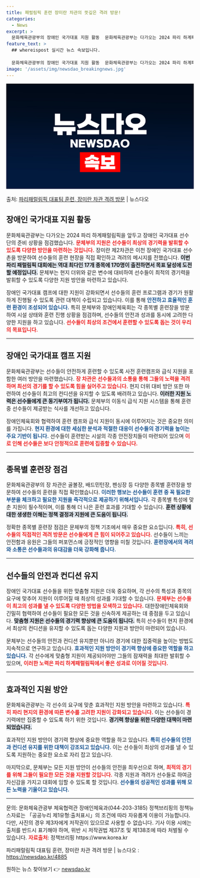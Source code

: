 ```yaml
---
title: 패럴림픽 훈련 장미란 차관의 뜻깊은 격려 방문!
categories:
  - News
excerpt: >
  문화체육관광부의 장애인 국가대표 지원 활동  문화체육관광부는 다가오는 2024 파리 하계패럴림픽을 앞두고 장…
feature_text: >
  ## whereispost 실시간 뉴스 속보입니다.

  문화체육관광부의 장애인 국가대표 지원 활동  문화체육관광부는 다가오는 2024 파리 하계패럴림픽을 앞두고 장…
image: '/assets/img/newsdao_breakingnews.jpg'
---
```


![뉴스다오 속보](/assets/img/newsdao_breakingnews.jpg)

<p>출처: <a href="https://newsdao.kr/4885" rel="dofollow">파리패럴림픽 대표팀 훈련, 장미란 차관 격려 방문</a> | 뉴스다오</p>

<h2 data-ke-size="size26">장애인 국가대표 지원 활동</h2>

<p data-ke-size="size16">문화체육관광부는 다가오는 2024 파리 하계패럴림픽을 앞두고 장애인 국가대표 선수단의 준비 상황을 점검했습니다. <b><span style="color: #ee2323;">문체부의 지원은 선수들이 최상의 경기력을 발휘할 수 있도록 다양한 방안을 마련하는 것입니다.</span></b> 장미란 제2차관은 이천 장애인 국가대표 선수촌을 방문하여 선수들의 훈련 현장을 직접 확인하고 격려의 메시지를 전했습니다. <b><span style="background-color: #21538527;">이번 파리 패럴림픽 대회에는 역대 최다인 17개 종목에 170명이 출전하면서 목표 달성에 도전할 예정입니다.</span></b> 문체부는 현지 더위와 같은 변수에 대비하여 선수들이 최적의 경기력을 발휘할 수 있도록 다양한 지원 방안을 마련하고 있습니다.</p>

<p data-ke-size="size16">장애인 국가대표 캠프에 대한 지원이 강화되면서 선수들의 훈련 프로그램과 경기가 원활하게 진행될 수 있도록 관련 대책이 수립되고 있습니다. 이를 통해 <b><span style="color: #1a5490;">안전하고 효율적인 훈련 환경이 조성되어 있습니다.</span></b> 특히 문체부와 장애인체육회는 각 종목별 훈련장을 방문하여 시설 상태와 훈련 진행 상황을 점검하며, 선수들의 안전과 성과를 동시에 고려한 다양한 지원을 하고 있습니다. <b><span style="color: #ee2323;">선수들이 최상의 조건에서 훈련할 수 있도록 돕는 것이 우리의 목표입니다.</span></b></p>

<hr>

<h2 data-ke-size="size26">장애인 국가대표 캠프 지원</h2>

<p data-ke-size="size16">문화체육관광부는 선수들이 안전하게 훈련할 수 있도록 사전 훈련캠프와 급식 지원을 포함한 여러 방안을 마련했습니다. <b><span style="color: #ee2323;">장 차관은 선수들과의 소통을 통해 그들의 노력을 격려하며 최선의 경기를 할 수 있도록 힘을 실어주고 있습니다.</span></b> 현지 더위 대비 방안 또한 마련하여 선수들이 최고의 컨디션을 유지할 수 있도록 배려하고 있습니다. <b><span style="background-color: #21538527;">이러한 지원 노력은 선수들에게 큰 동기부여가 됩니다.</span></b> 문체부의 이동식 급식 지원 시스템을 통해 훈련 중 선수들이 제공받는 식사를 개선하고 있습니다.</p>

<p data-ke-size="size16">장애인체육회와 협력하여 훈련 캠프와 급식 지원이 동시에 이루어지는 것은 중요한 의미를 가집니다. <b><span style="color: #1a5490;">현지 환경에 대한 세심한 분석과 적절한 대응이 선수들의 경기력을 높이는 주요 기반이 됩니다.</span></b> 선수들이 훈련받는 시설의 각종 안전장치들이 마련되어 있으며 <b><span style="color: #ee2323;">이로 인해 선수들은 보다 안정적으로 훈련에 집중할 수 있습니다.</span></b></p>

<hr>

<h2 data-ke-size="size26">종목별 훈련장 점검</h2>

<p data-ke-size="size16">문화체육관광부의 장 차관은 골볼장, 배드민턴장, 펜싱장 등 다양한 종목별 훈련장을 방문하여 선수들의 훈련을 직접 확인했습니다. <b><span style="color: #1a5490;">이러한 행보는 선수들이 훈련 중 꼭 필요한 부분을 체크하고 필요한 지원을 즉각적으로 제공하기 위해서입니다.</span></b> 각 종목별 특성에 맞춘 지원이 필수적이며, 이를 통해 더 나은 훈련 효과를 기대할 수 있습니다. <b><span style="background-color: #21538527;">훈련 상황에 대한 생생한 이해는 정책 결정과 지원에 큰 도움이 됩니다.</span></b></p>

<p data-ke-size="size16">정확한 종목별 훈련장 점검은 문체부의 정책 기조에서 매우 중요한 요소입니다. <b><span style="color: #ee2323;">특히, 선수들의 직접적인 격려 방문은 선수들에게 큰 힘이 되어주고 있습니다.</span></b> 선수들이 느끼는 안전함과 응원은 그들의 퍼포먼스에 긍정적인 영향을 미칠 것입니다. <b><span style="color: #1a5490;">훈련장에서의 격려와 소통은 선수들과의 유대감을 더욱 강화해 줍니다.</span></b></p>

<hr>

<h2 data-ke-size="size26">선수들의 안전과 컨디션 유지</h2>

<p data-ke-size="size16">장애인 국가대표 선수들을 위한 맞춤형 지원은 더욱 중요하며, 각 선수의 특성과 종목의 요구에 맞추어 지원이 이루어질 때 최상의 성과를 기대할 수 있습니다. <b><span style="color: #ee2323;">문체부는 선수들이 최고의 성과를 낼 수 있도록 다양한 방법을 모색하고 있습니다.</span></b> 대한장애인체육회와 긴밀히 협력하여 선수들이 필요한 모든 것을 신속하게 제공하는 데 중점을 두고 있습니다. <b><span style="background-color: #21538527;">맞춤형 지원은 선수들의 경기력 향상에 큰 도움이 됩니다.</span></b> 특히 선수들이 현지 환경에서 최상의 컨디션을 유지할 수 있도록 돕는 다양한 지원과 방안이 마련되어 있습니다.</p>

<p data-ke-size="size16">문체부는 선수들의 안전과 컨디션 유지뿐만 아니라 경기에 대한 집중력을 높이는 방법도 지속적으로 연구하고 있습니다. <b><span style="color: #1a5490;">효과적인 지원 방안이 경기력 향상에 중요한 역할을 하고 있습니다.</span></b> 각 선수에게 맞춤형 지원이 제공되어야만 그들의 잠재력을 최대한 발휘할 수 있으며, <b><span style="color: #ee2323;">이러한 노력은 파리 하계패럴림픽에서 좋은 성과로 이어질 것입니다.</span></b></p>

<hr>

<h2 data-ke-size="size26">효과적인 지원 방안</h2>

<p data-ke-size="size16">문화체육관광부는 각 선수의 요구에 맞춘 효과적인 지원 방안을 마련하고 있습니다. <b><span style="color: #ee2323;">특히 파리 현지의 환경에 따른 변수를 고려한 지원이 강화되고 있습니다.</span></b> 이는 선수들이 경기력에만 집중할 수 있도록 하기 위한 것입니다. <b><span style="background-color: #21538527;">경기력 향상을 위한 다양한 대책이 마련되었습니다.</span></b></p>

<p data-ke-size="size16">효과적인 지원 방안이 경기력 향상에 중요한 역할을 하고 있습니다. <b><span style="color: #1a5490;">특히 선수들의 안전과 컨디션 유지를 위한 대책이 강조되고 있습니다.</span></b> 이는 선수들이 최상의 성과를 낼 수 있도록 지원하는 중요한 요소로 자리 잡고 있습니다.</p>

<p data-ke-size="size16">마지막으로, 문체부는 모든 지원 방안이 선수들의 안전을 최우선으로 하며, <b><span style="color: #ee2323;">최적의 경기를 위해 그들이 필요한 모든 것을 지원할 것입니다.</span></b> 각종 지원과 격려가 선수들로 하여금 자신감을 가지고 대회에 임할 수 있도록 할 것입니다. <b><span style="color: #1a5490;">선수들의 성공적인 성과를 위해 모든 노력을 기울이고 있습니다.</span></b></p>

<hr>

<p data-ke-size="size16">문의: 문화체육관광부 체육협력관 장애인체육과(044-203-3185) 정책브리핑의 정책뉴스자료는 「공공누리 제1유형:출처표시」의 조건에 따라 자유롭게 이용이 가능합니다. 다만, 사진의 경우 제3자에게 저작권이 있으므로 사용할 수 없습니다. 기사 이용 시에는 출처를 반드시 표기해야 하며, 위반 시 저작권법 제37조 및 제138조에 따라 처벌될 수 있습니다. <b><span style="color: #ee2323;">자료출처</span></b>: 정책브리핑 https://www.korea.kr</p>
<p data-ke-size="size16">파리패럴림픽 대표팀 훈련, 장미란 차관 격려 방문 | 뉴스다오  : <a href="https://newsdao.kr/4885">https://newsdao.kr/4885</a></p> 

원하는 뉴스 찾아보기 👉 <a href="https://newsdao.kr" rel="dofollow">newsdao.kr</a>


